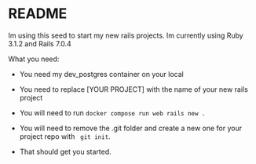 # README

Im using this seed to start my new rails projects. Im currently using Ruby 3.1.2 and Rails 7.0.4

What you need:

* You need my dev_postgres container on your local

* You need to replace [YOUR PROJECT] with the name of your new rails project

* You will need to run ```docker compose run web rails new .```

* You will need to remove the .git folder and create a new one for your project repo with ``` git init```.

* That should get you started.

